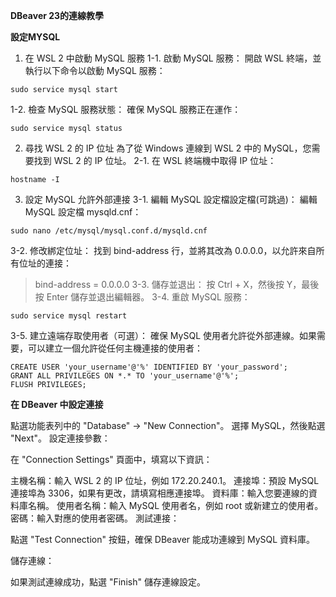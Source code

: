 **DBeaver 23的連線教學**

**設定MYSQL**
1. 在 WSL 2 中啟動 MySQL 服務
1-1. 啟動 MySQL 服務：
 開啟 WSL 終端，並執行以下命令以啟動 MySQL 服務：
 ```
 sudo service mysql start
 ```
 1-2. 檢查 MySQL 服務狀態：
 確保 MySQL 服務正在運作：
 ```
 sudo service mysql status
 ```
2. 尋找 WSL 2 的 IP 位址
 為了從 Windows 連線到 WSL 2 中的 MySQL，您需要找到 WSL 2 的 IP 位址。
 2-1. 在 WSL 終端機中取得 IP 位址：
 ```
 hostname -I
 ```
3. 設定 MySQL 允許外部連接
 3-1. 編輯 MySQL 設定檔設定檔(可跳過)：
 編輯 MySQL 設定檔 mysqld.cnf：
 ```
 sudo nano /etc/mysql/mysql.conf.d/mysqld.cnf
 ```
 3-2. 修改綁定位址：
 找到 bind-address 行，並將其改為 0.0.0.0，以允許來自所有位址的連接：
 > bind-address = 0.0.0.0
 3-3. 儲存並退出：
 按 Ctrl + X，然後按 Y，最後按 Enter 儲存並退出編輯器。
 3-4. 重啟 MySQL 服務：
 ```
 sudo service mysql restart
 ```
 3-5. 建立遠端存取使用者（可選）：
 確保 MySQL 使用者允許從外部連線。如果需要，可以建立一個允許從任何主機連接的使用者：
 ```
 CREATE USER 'your_username'@'%' IDENTIFIED BY 'your_password';
 GRANT ALL PRIVILEGES ON *.* TO 'your_username'@'%';
 FLUSH PRIVILEGES;
 ```

**在 DBeaver 中設定連接**

點選功能表列中的 "Database" -> "New Connection"。
選擇 MySQL，然後點選 "Next"。
設定連接參數：

在 "Connection Settings" 頁面中，填寫以下資訊：

主機名稱：輸入 WSL 2 的 IP 位址，例如 172.20.240.1。
連接埠：預設 MySQL 連接埠為 3306，如果有更改，請填寫相應連接埠。
資料庫：輸入您要連線的資料庫名稱。
使用者名稱：輸入 MySQL 使用者名，例如 root 或新建立的使用者。
密碼：輸入對應的使用者密碼。
測試連接：

點選 "Test Connection" 按鈕，確保 DBeaver 能成功連線到 MySQL 資料庫。

儲存連線：

如果測試連線成功，點選 "Finish" 儲存連線設定。
</details>
